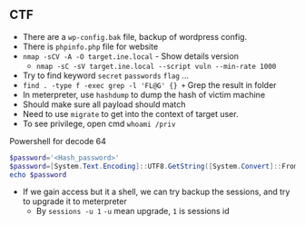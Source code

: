 ## CTF
- There are a `wp-config.bak` file, backup of wordpress config.
- There is `phpinfo.php` file for website
- `nmap -sCV -A -O target.ine.local` - Show details version
    - `nmap -sC -sV target.ine.local --script vuln --min-rate 1000`
- Try to find keyword `secret` `passwords` `flag` ...
- `find . -type f -exec grep -l 'FL@G' {} +` Grep the result in folder
- In meterpreter, use `hashdump` to dump the hash of victim machine
- Should make sure all payload should match
- Need to use `migrate` to get into the context of target user.
- To see privilege, open cmd `whoami /priv`

Powershell for decode 64
```powershell
$password='<Hash_password>'
$password=[System.Text.Encoding]::UTF8.GetString([System.Convert]::FromBase64String($password))
echo $password
```

- If we gain access but it a shell, we can try backup the sessions, and try to upgrade it to meterpreter
  - By `sessions -u 1` `-u` mean upgrade, `1` is sessions id